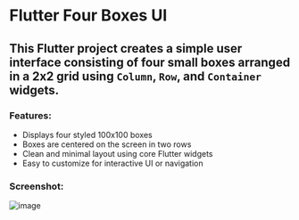# Flutter Four Boxes UI
## This Flutter project creates a simple user interface consisting of four small boxes arranged in a 2x2 grid using `Column`, `Row`, and `Container` widgets.

### Features:
- Displays four styled 100x100 boxes
- Boxes are centered on the screen in two rows
- Clean and minimal layout using core Flutter widgets
- Easy to customize for interactive UI or navigation

### Screenshot:
![image](https://github.com/user-attachments/assets/8a121710-c869-498a-956b-7963ab975972)
